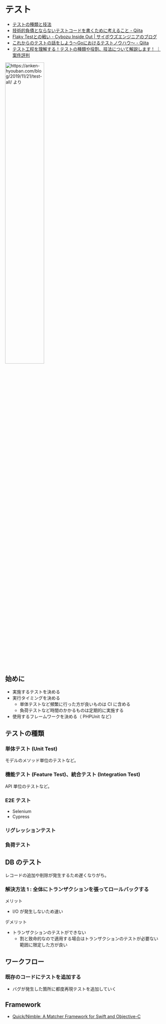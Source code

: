 # テスト

- [テストの種類と技法](https://qiita.com/ktarow/items/8c3d94d6c21a0c86b799)
- [技術的負債とならないテストコードを書くために考えること - Qiita](https://qiita.com/wasimaru/items/7e778493341999c12bac)
- [Flaky Testとの戦い - Cybozu Inside Out | サイボウズエンジニアのブログ](https://blog.cybozu.io/entry/2020/12/23/100000#fn:1)
- [これからのテストの話をしよう〜Goにおけるテストノウハウ〜 - Qiita](https://qiita.com/mtskhs/items/c9f69b036f0ab47b617e)
- [テスト工程を理解する！テストの種類や役割、技法について解説します！ ｜ 案件評判](https://anken-hyouban.com/blog/2019/11/21/test-all/)

<img src="https://user-images.githubusercontent.com/1297512/178142095-f59cdabb-97eb-4b1b-bea4-577863a4f877.png" alt="https://anken-hyouban.com/blog/2019/11/21/test-all/ より" width="50%">


## 始めに
- 実施するテストを決める
- 実行タイミングを決める
  - 単体テストなど頻繁に行った方が良いものは CI に含める
  - 負荷テストなど時間のかかるものは定期的に実施する
- 使用するフレームワークを決める（ PHPUnit など）

## テストの種類
### 単体テスト (Unit Test)
モデルのメソッド単位のテストなど。

### 機能テスト (Feature Test)、統合テスト (Integration Test)
API 単位のテストなど。

### E2E テスト
- Selenium
- Cypress

### リグレッションテスト

### 負荷テスト

## DB のテスト
レコードの追加や削除が発生するため遅くなりがち。

### 解決方法 1 : 全体にトランザクションを張ってロールバックする

メリット
- I/O が発生しないため速い

デメリット
- トランザクションのテストができない
  - 割と致命的なので適用する場合はトランザクションのテストが必要ない範囲に限定した方が良い

## ワークフロー
### 既存のコードにテストを追加する
- バグが発生した箇所に都度再現テストを追加していく

## Framework
- [Quick/Nimble: A Matcher Framework for Swift and Objective-C](https://github.com/Quick/Nimble)
